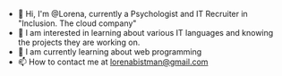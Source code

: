 - 👋 Hi, I'm @Lorena, currently a Psychologist and IT Recruiter in "Inclusion. The cloud company"
- 👀 I am interested in learning about various IT languages and knowing the projects they are working on.
- 🌱 I am currently learning about web programming
- 📫 How to contact me at lorenabistman@gmail.com


